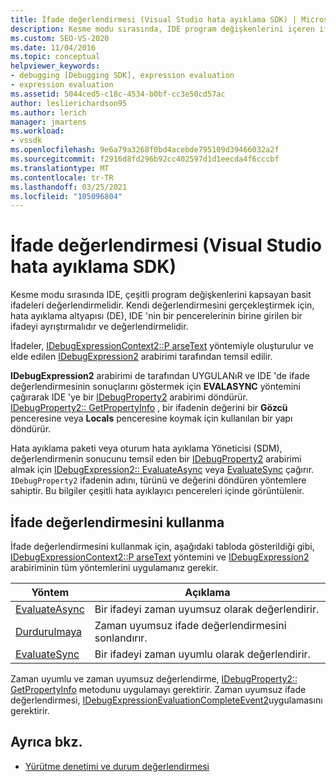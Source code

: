 ```yaml
---
title: İfade değerlendirmesi (Visual Studio hata ayıklama SDK) | Microsoft Docs
description: Kesme modu sırasında, IDE program değişkenlerini içeren ifadeleri değerlendirir. Hata ayıklama altyapısının bir ifadeyi nasıl ayrıştırır ve değerlendirdiği hakkında bilgi edinin.
ms.custom: SEO-VS-2020
ms.date: 11/04/2016
ms.topic: conceptual
helpviewer_keywords:
- debugging [Debugging SDK], expression evaluation
- expression evaluation
ms.assetid: 5044ced5-c18c-4534-b0bf-cc3e50cd57ac
author: leslierichardson95
ms.author: lerich
manager: jmartens
ms.workload:
- vssdk
ms.openlocfilehash: 9e6a79a3268f0bd4acebde795109d39466032a2f
ms.sourcegitcommit: f2916d8fd296b92cc402597d1d1eecda4f6cccbf
ms.translationtype: MT
ms.contentlocale: tr-TR
ms.lasthandoff: 03/25/2021
ms.locfileid: "105096804"
---
```

# <a name="expression-evaluation-visual-studio-debugging-sdk"></a>İfade değerlendirmesi (Visual Studio hata ayıklama SDK)
Kesme modu sırasında IDE, çeşitli program değişkenlerini kapsayan basit ifadeleri değerlendirmelidir. Kendi değerlendirmesini gerçekleştirmek için, hata ayıklama altyapısı (DE), IDE 'nin bir pencerelerinin birine girilen bir ifadeyi ayrıştırmalıdır ve değerlendirmelidir.

 İfadeler, [IDebugExpressionContext2::P arseText](../../extensibility/debugger/reference/idebugexpressioncontext2-parsetext.md) yöntemiyle oluşturulur ve elde edilen [IDebugExpression2](../../extensibility/debugger/reference/idebugexpression2.md) arabirimi tarafından temsil edilir.

 **IDebugExpression2** arabirimi de tarafından UYGULANıR ve IDE 'de ifade değerlendirmesinin sonuçlarını göstermek için **EVALASYNC** yöntemini çağırarak IDE 'ye bir [IDebugProperty2](../../extensibility/debugger/reference/idebugproperty2.md) arabirimi döndürür. [IDebugProperty2:: GetPropertyInfo](../../extensibility/debugger/reference/idebugproperty2-getpropertyinfo.md) , bir ifadenin değerini bir **Gözcü** penceresine veya **Locals** penceresine koymak için kullanılan bir yapı döndürür.

 Hata ayıklama paketi veya oturum hata ayıklama Yöneticisi (SDM), değerlendirmenin sonucunu temsil eden bir [IDebugProperty2](../../extensibility/debugger/reference/idebugproperty2.md) arabirimi almak için [IDebugExpression2:: EvaluateAsync](../../extensibility/debugger/reference/idebugexpression2-evaluateasync.md) veya [EvaluateSync](../../extensibility/debugger/reference/idebugexpression2-evaluatesync.md) çağırır. `IDebugProperty2` ifadenin adını, türünü ve değerini döndüren yöntemlere sahiptir. Bu bilgiler çeşitli hata ayıklayıcı pencereleri içinde görüntülenir.

## <a name="using-expression-evaluation"></a>İfade değerlendirmesini kullanma
 İfade değerlendirmesini kullanmak için, aşağıdaki tabloda gösterildiği gibi, [IDebugExpressionContext2::P arseText](../../extensibility/debugger/reference/idebugexpressioncontext2-parsetext.md) yöntemini ve [IDebugExpression2](../../extensibility/debugger/reference/idebugexpression2.md) arabiriminin tüm yöntemlerini uygulamanız gerekir.

|Yöntem|Açıklama|
|------------|-----------------|
|[EvaluateAsync](../../extensibility/debugger/reference/idebugexpression2-evaluateasync.md)|Bir ifadeyi zaman uyumsuz olarak değerlendirir.|
|[Durdurulmaya](../../extensibility/debugger/reference/idebugexpression2-abort.md)|Zaman uyumsuz ifade değerlendirmesini sonlandırır.|
|[EvaluateSync](../../extensibility/debugger/reference/idebugexpression2-evaluatesync.md)|Bir ifadeyi zaman uyumlu olarak değerlendirir.|

 Zaman uyumlu ve zaman uyumsuz değerlendirme, [IDebugProperty2:: GetPropertyInfo](../../extensibility/debugger/reference/idebugproperty2-getpropertyinfo.md) metodunu uygulamayı gerektirir. Zaman uyumsuz ifade değerlendirmesi, [IDebugExpressionEvaluationCompleteEvent2](../../extensibility/debugger/reference/idebugexpressionevaluationcompleteevent2.md)uygulamasını gerektirir.

## <a name="see-also"></a>Ayrıca bkz.
- [Yürütme denetimi ve durum değerlendirmesi](../../extensibility/debugger/execution-control-and-state-evaluation.md)
